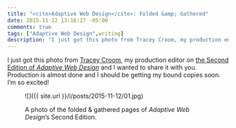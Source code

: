 ```yaml
---
title: "<cite>Adaptive Web Design</cite>: Folded &amp; Gathered"
date: 2015-11-12 13:16:27 -05:00
comments: true
tags: ["Adaptive Web Design",writing]
description: "I just got this photo from Tracey Croom, my production editor on the Second Edition of Adaptive Web Design and I wanted to share it with you."
---
```


I just got this photo from [Tracey Croom](https://www.linkedin.com/pub/tracey-croom/13/a6/985), my production editor on [the Second Edition of <cite>Adaptive Web Design</cite>](http://adaptivewebdesign.info/2nd-edition/) and I wanted to share it with you. Production is almost done and I should be getting my bound copies soon. I’m so excited!

<figure id="fig-2015-11-12-01" class="media-container">

![]({{ site.url }}/i/posts/2015-11-12/01.jpg)

  <figcaption>A photo of the folded & gathered pages of <cite>Adaptive Web Design</cite>’s Second Edition.</figcaption>
</figure>
